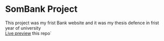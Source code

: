 # SomBank Project
This project was my frist Bank website 
and it was my thesis defence in frist year of university <br>
<a href="https://abdimalik2004.github.io/Som-bankproject/">Live preview</a> this repo`
